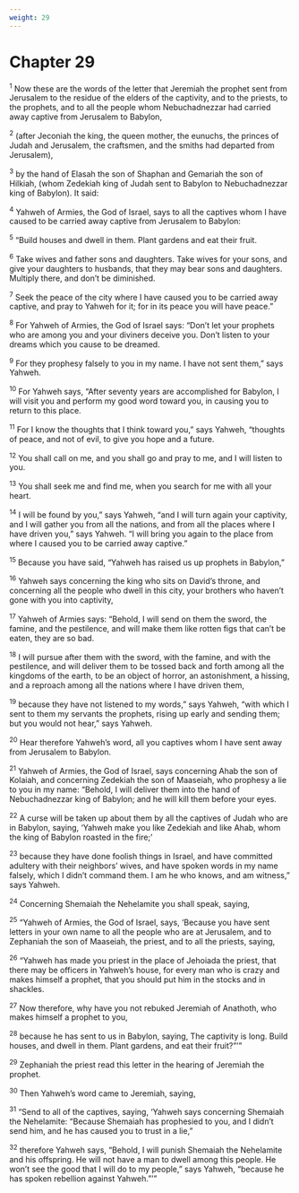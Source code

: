 ```yaml
---
weight: 29
---
```


# Chapter 29

<sup>1</sup> Now these are the words of the letter that Jeremiah the prophet sent from Jerusalem to the residue of the elders of the captivity, and to the priests, to the prophets, and to all the people whom Nebuchadnezzar had carried away captive from Jerusalem to Babylon, 

<sup>2</sup> (after Jeconiah the king, the queen mother, the eunuchs, the princes of Judah and Jerusalem, the craftsmen, and the smiths had departed from Jerusalem), 

<sup>3</sup> by the hand of Elasah the son of Shaphan and Gemariah the son of Hilkiah, (whom Zedekiah king of Judah sent to Babylon to Nebuchadnezzar king of Babylon). It said: 

<sup>4</sup> Yahweh of Armies, the God of Israel, says to all the captives whom I have caused to be carried away captive from Jerusalem to Babylon: 

<sup>5</sup> “Build houses and dwell in them. Plant gardens and eat their fruit. 

<sup>6</sup> Take wives and father sons and daughters. Take wives for your sons, and give your daughters to husbands, that they may bear sons and daughters. Multiply there, and don’t be diminished. 

<sup>7</sup> Seek the peace of the city where I have caused you to be carried away captive, and pray to Yahweh for it; for in its peace you will have peace.” 

<sup>8</sup> For Yahweh of Armies, the God of Israel says: “Don’t let your prophets who are among you and your diviners deceive you. Don’t listen to your dreams which you cause to be dreamed. 

<sup>9</sup> For they prophesy falsely to you in my name. I have not sent them,” says Yahweh. 

<sup>10</sup> For Yahweh says, “After seventy years are accomplished for Babylon, I will visit you and perform my good word toward you, in causing you to return to this place. 

<sup>11</sup> For I know the thoughts that I think toward you,” says Yahweh, “thoughts of peace, and not of evil, to give you hope and a future. 

<sup>12</sup> You shall call on me, and you shall go and pray to me, and I will listen to you. 

<sup>13</sup> You shall seek me and find me, when you search for me with all your heart. 

<sup>14</sup> I will be found by you,” says Yahweh, “and I will turn again your captivity, and I will gather you from all the nations, and from all the places where I have driven you,” says Yahweh. “I will bring you again to the place from where I caused you to be carried away captive.” 

<sup>15</sup> Because you have said, “Yahweh has raised us up prophets in Babylon,” 

<sup>16</sup> Yahweh says concerning the king who sits on David’s throne, and concerning all the people who dwell in this city, your brothers who haven’t gone with you into captivity, 

<sup>17</sup> Yahweh of Armies says: “Behold, I will send on them the sword, the famine, and the pestilence, and will make them like rotten figs that can’t be eaten, they are so bad. 

<sup>18</sup> I will pursue after them with the sword, with the famine, and with the pestilence, and will deliver them to be tossed back and forth among all the kingdoms of the earth, to be an object of horror, an astonishment, a hissing, and a reproach among all the nations where I have driven them, 

<sup>19</sup> because they have not listened to my words,” says Yahweh, “with which I sent to them my servants the prophets, rising up early and sending them; but you would not hear,” says Yahweh. 

<sup>20</sup> Hear therefore Yahweh’s word, all you captives whom I have sent away from Jerusalem to Babylon. 

<sup>21</sup> Yahweh of Armies, the God of Israel, says concerning Ahab the son of Kolaiah, and concerning Zedekiah the son of Maaseiah, who prophesy a lie to you in my name: “Behold, I will deliver them into the hand of Nebuchadnezzar king of Babylon; and he will kill them before your eyes. 

<sup>22</sup> A curse will be taken up about them by all the captives of Judah who are in Babylon, saying, ‘Yahweh make you like Zedekiah and like Ahab, whom the king of Babylon roasted in the fire;’ 

<sup>23</sup> because they have done foolish things in Israel, and have committed adultery with their neighbors’ wives, and have spoken words in my name falsely, which I didn’t command them. I am he who knows, and am witness,” says Yahweh. 

<sup>24</sup> Concerning Shemaiah the Nehelamite you shall speak, saying, 

<sup>25</sup> “Yahweh of Armies, the God of Israel, says, ‘Because you have sent letters in your own name to all the people who are at Jerusalem, and to Zephaniah the son of Maaseiah, the priest, and to all the priests, saying, 

<sup>26</sup> “Yahweh has made you priest in the place of Jehoiada the priest, that there may be officers in Yahweh’s house, for every man who is crazy and makes himself a prophet, that you should put him in the stocks and in shackles. 

<sup>27</sup> Now therefore, why have you not rebuked Jeremiah of Anathoth, who makes himself a prophet to you, 

<sup>28</sup> because he has sent to us in Babylon, saying, The captivity is long. Build houses, and dwell in them. Plant gardens, and eat their fruit?”’” 

<sup>29</sup> Zephaniah the priest read this letter in the hearing of Jeremiah the prophet. 

<sup>30</sup> Then Yahweh’s word came to Jeremiah, saying, 

<sup>31</sup> “Send to all of the captives, saying, ‘Yahweh says concerning Shemaiah the Nehelamite: “Because Shemaiah has prophesied to you, and I didn’t send him, and he has caused you to trust in a lie,” 

<sup>32</sup> therefore Yahweh says, “Behold, I will punish Shemaiah the Nehelamite and his offspring. He will not have a man to dwell among this people. He won’t see the good that I will do to my people,” says Yahweh, “because he has spoken rebellion against Yahweh.”’” 


